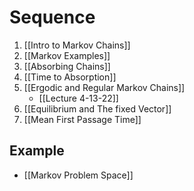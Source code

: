 # Sequence
1. [[Intro to Markov Chains]]
2. [[Markov Examples]]
3. [[Absorbing Chains]]
4. [[Time to Absorption]]
5. [[Ergodic and Regular Markov Chains]]
	+	[[Lecture 4-13-22]]
6. [[Equilibrium and The fixed Vector]]
7. [[Mean First Passage Time]]
## Example
+ [[Markov Problem Space]]